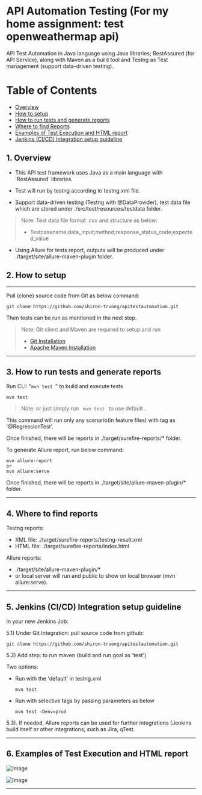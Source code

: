 # **API Automation Testing (For my home assignment: test openweathermap api)**

API Test Automation in Java language using Java libraries; RestAssured (for API Service), along with Maven as a build
tool and Testng as Test management (support data-driven testing).

# Table of Contents

* [Overview](#overview)
* [How to setup](#howtosetup)
* [How to run tests and generate reports](#howtoruntests)
* [Where to find Reports](#reports)
* [Examples of Test Execution and HTML report](#outputexamples)
* [Jenkins (CI/CD) Integration setup guideline](#jenkins)

<a name="overview"></a>

## 1. Overview

* This API test framework uses Java as a main language with 'RestAssured' libraries.

* Test will run by testng according to testng.xml file.
* Support data-driven testing (Testng with @DataProvider), test data file which are stored under
  ./src/test/resources/testdata folder.

> Note: Test data file format .csv and structure as below:
> * Testcasename;data_input;method;response_status_code;expected_value

* Using Allure for tests report, outputs will be produced under ./target/site/allure-maven-plugin folder.

<a name="howtosetup"></a>

## 2. How to setup

___

Pull (clone) source code from Git as below command:

```git
git clone https://github.com/shiron-truong/apitestautomation.git
```

Then tests can be run as mentioned in the next step.

> Note: Git client and Maven are required to setup and run
> * [Git Installation](https://www.atlassian.com/git/tutorials/install-git)
> * [Apache Maven Installation](http://maven.apache.org/install.html/)
--- 

<a name="howtoruntests"></a>

## 3. How to run tests and generate reports

Run CLI: "<code>mvn test </code>" to build and execute tests

```batch
mvn test 
```

> Note: or just simply run <code> mvn test </code> to use default .

This command will run only any scenario(in feature files) with tag as '@RegressionTest'.

Once finished, there will be reports in ./target/surefire-reports/* folder.

To generate Allure report, run below command:

```batch
mvn allure:report 
or
mvn allure:serve
```

Once finished, there will be reports in ./target/site/allure-maven-plugin/* folder.

---

<a name="reports"></a>

## 4. Where to find reports

Testng reports:

* XML file: ./target/surefire-reports/testng-result.xml
* HTML file: ./target/surefire-reports/index.html

Allure reports:

* ./target/site/allure-maven-plugin/*
* or local server will run and public to show on local browser (mvn allure:serve).

---
<a name="jenkins"></a>

## 5. Jenkins (CI/CD) Integration setup guideline

In your new Jenkins Job:

5.1) Under Git Integration: pull source code from github:

```git
git clone https://github.com/shiron-truong/apitestautomation.git
```

5.2) Add step: to run maven (build and run goal as 'test')

Two options:

* Run with the 'default' in testng.xml
     ```batch
     mvn test 
     ```  
* Run with selective tags by passing parameters as below

     ```batch
     mvn test -Denv=prod
     ```

5.3). If needed, Allure reports can be used for further integrations (Jenkins build itself or other integrations; such
as Jira, qTest.

---
<a name="outputexamples"></a>

## 6. Examples of Test Execution and HTML report

![Image](./screenshots/testExecution.JPG)

![Image](./screenshots/htmlReport.JPG)

--- 